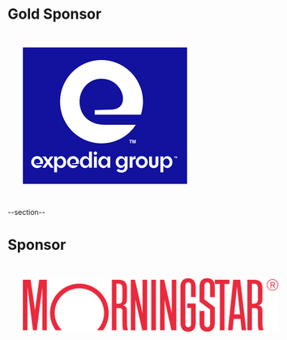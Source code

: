 <!-- Gold Level Sponsor, leave in until 2020-06-25 -->

# Gold Sponsor

<img src="images/expedia.png" style="border:none; box-shadow:none; margin: 30px; background:white"/>

--section--

<!-- Sponsor for this event, change as needed -->

# Sponsor

<img src="images/morningstar.png" style="border:none; box-shadow:none; margin: 30px; background:white"/>

